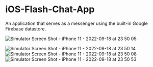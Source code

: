 # iOS-Flash-Chat-App

An application that serves as a messenger using the built-in Google Firebase datastore.

![Simulator Screen Shot - iPhone 11 - 2022-09-18 at 23 50 05](https://user-images.githubusercontent.com/87368234/190921425-5b2a52c3-c152-4fd8-94cb-1a235b4eb2c4.png)

![Simulator Screen Shot - iPhone 11 - 2022-09-18 at 23 50 14](https://user-images.githubusercontent.com/87368234/190921440-88487f5f-b85f-4f17-9935-16db811c0ad7.png)
![Simulator Screen Shot - iPhone 11 - 2022-09-18 at 23 50 08](https://user-images.githubusercontent.com/87368234/190921442-bb5ca41f-ff11-467d-90d4-93847549e78b.png)
![Simulator Screen Shot - iPhone 11 - 2022-09-18 at 23 50 53](https://user-images.githubusercontent.com/87368234/190921446-1a7e7c15-6eb9-4393-8cad-38e733f4710a.png)
